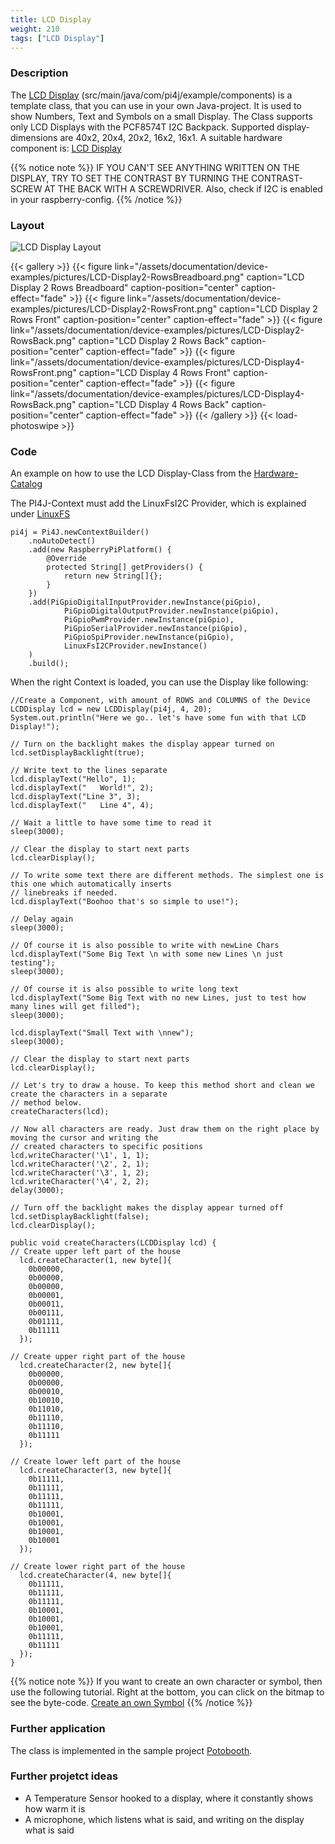 ```yaml
---
title: LCD Display
weight: 210
tags: ["LCD Display"]
---
```

### Description
The [LCD Display](https://github.com/Pi4J/pi4j-example-components/tree/Dev-Arcade/src/main/java/com/pi4j/example/components) (src/main/java/com/pi4j/example/components) is a template class, that you can use in your own Java-project.
It is used to show Numbers, Text and Symbols on a small Display.
The Class supports only LCD Displays with the PCF8574T I2C Backpack. Supported display-dimensions are 40x2, 20x4, 20x2, 16x2, 16x1.
A suitable hardware component is: [LCD Display](https://www.berrybase.de/sensoren-module/displays/alphanumerische-displays/alphanumerisches-lcd-16x2-blau/wei-223-mit-i2c-backpack)

{{% notice note %}}
IF YOU CAN'T SEE ANYTHING WRITTEN ON THE DISPLAY, TRY TO SET THE CONTRAST BY TURNING THE CONTRAST-SCREW AT THE BACK WITH A SCREWDRIVER.
Also, check if I2C is enabled in your raspberry-config.
{{% /notice %}}

### Layout
![LCD Display Layout](/assets/documentation/device-examples/Layout-LCDDisplay.png)

{{< gallery >}}
{{< figure link="/assets/documentation/device-examples/pictures/LCD-Display2-RowsBreadboard.png" caption="LCD Display 2 Rows Breadboard" caption-position="center" caption-effect="fade" >}}
{{< figure link="/assets/documentation/device-examples/pictures/LCD-Display2-RowsFront.png" caption="LCD Display 2 Rows Front" caption-position="center" caption-effect="fade" >}}
{{< figure link="/assets/documentation/device-examples/pictures/LCD-Display2-RowsBack.png" caption="LCD Display 2 Rows Back" caption-position="center" caption-effect="fade" >}}
{{< figure link="/assets/documentation/device-examples/pictures/LCD-Display4-RowsFront.png" caption="LCD Display 4 Rows Front" caption-position="center" caption-effect="fade" >}}
{{< figure link="/assets/documentation/device-examples/pictures/LCD-Display4-RowsBack.png" caption="LCD Display 4 Rows Back" caption-position="center" caption-effect="fade" >}}
{{< /gallery >}}
{{< load-photoswipe >}}

### Code
An example on how to use the LCD Display-Class from the [Hardware-Catalog](https://github.com/Pi4J/pi4j-example-components)

The PI4J-Context must add the LinuxFsI2C Provider, which is explained under [LinuxFS](/documentation/providers/linuxfs/)
```
pi4j = Pi4J.newContextBuilder()
	.noAutoDetect()
	.add(new RaspberryPiPlatform() {
		@Override
		protected String[] getProviders() {
			return new String[]{};
		}
	})
	.add(PiGpioDigitalInputProvider.newInstance(piGpio),
			PiGpioDigitalOutputProvider.newInstance(piGpio),
			PiGpioPwmProvider.newInstance(piGpio),
			PiGpioSerialProvider.newInstance(piGpio),
			PiGpioSpiProvider.newInstance(piGpio),
			LinuxFsI2CProvider.newInstance()
	)
	.build();
```
When the right Context is loaded, you can use the Display like following:
```
//Create a Component, with amount of ROWS and COLUMNS of the Device
LCDDisplay lcd = new LCDDisplay(pi4j, 4, 20);
System.out.println("Here we go.. let's have some fun with that LCD Display!");

// Turn on the backlight makes the display appear turned on
lcd.setDisplayBacklight(true);

// Write text to the lines separate
lcd.displayText("Hello", 1);
lcd.displayText("   World!", 2);
lcd.displayText("Line 3", 3);
lcd.displayText("   Line 4", 4);

// Wait a little to have some time to read it
sleep(3000);

// Clear the display to start next parts
lcd.clearDisplay();

// To write some text there are different methods. The simplest one is this one which automatically inserts
// linebreaks if needed.
lcd.displayText("Boohoo that's so simple to use!");

// Delay again
sleep(3000);

// Of course it is also possible to write with newLine Chars
lcd.displayText("Some Big Text \n with some new Lines \n just testing");
sleep(3000);

// Of course it is also possible to write long text
lcd.displayText("Some Big Text with no new Lines, just to test how many lines will get filled");
sleep(3000);

lcd.displayText("Small Text with \nnew");
sleep(3000);

// Clear the display to start next parts
lcd.clearDisplay();

// Let's try to draw a house. To keep this method short and clean we create the characters in a separate
// method below.
createCharacters(lcd);

// Now all characters are ready. Just draw them on the right place by moving the cursor and writing the
// created characters to specific positions
lcd.writeCharacter('\1', 1, 1);
lcd.writeCharacter('\2', 2, 1);
lcd.writeCharacter('\3', 1, 2);
lcd.writeCharacter('\4', 2, 2);
delay(3000);

// Turn off the backlight makes the display appear turned off
lcd.setDisplayBacklight(false);
lcd.clearDisplay();

public void createCharacters(LCDDisplay lcd) {
// Create upper left part of the house
  lcd.createCharacter(1, new byte[]{
	0b00000,
	0b00000,
	0b00000,
	0b00001,
	0b00011,
	0b00111,
	0b01111,
	0b11111
  });

// Create upper right part of the house
  lcd.createCharacter(2, new byte[]{
	0b00000,
	0b00000,
	0b00010,
	0b10010,
	0b11010,
	0b11110,
	0b11110,
	0b11111
  });

// Create lower left part of the house
  lcd.createCharacter(3, new byte[]{
	0b11111,
	0b11111,
	0b11111,
	0b11111,
	0b10001,
	0b10001,
	0b10001,
	0b10001
  });

// Create lower right part of the house
  lcd.createCharacter(4, new byte[]{
	0b11111,
	0b11111,
	0b11111,
	0b10001,
	0b10001,
	0b10001,
	0b11111,
	0b11111
  });
}
```
{{% notice note %}}
If you want to create an own character or symbol, then use the following tutorial. Right at the bottom, you can click on the bitmap to see the byte-code.
[Create an own Symbol](https://www.8051projects.net/lcd-interfacing/lcd-custom-character.php)
{{% /notice %}}

### Further application
The class is implemented in the sample project [Potobooth](https://github.com/DieterHolz/PhotoBooth).

### Further projetct ideas
- A Temperature Sensor hooked to a display, where it constantly shows how warm it is
- A microphone, which listens what is said, and writing on the display what is said

